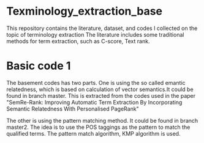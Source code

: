 # Texminology_extraction_base
This repository contains the literature, dataset, and codes I collected on the topic of terminology extraction
The literature includes some traditional methods for term extraction, such as C-score, Text rank.

# Basic code 1
The basement codes has two parts.
One is using the so called emantic relatedness, which is based on calculation of vector semantics.It could be found in branch master.
This is extracted from the codes used in the paper "SemRe-Rank: Improving Automatic Term Extraction By Incorporating
Semantic Relatedness With Personalised PageRank"

The other is using the pattern matching method. It could be found in branch master2.
The idea is to use the POS taggings as the pattern to match the qualified terms.
The pattern match algorithm, KMP algorithm is used. 
